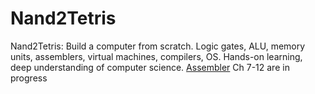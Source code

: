 # Nand2Tetris
Nand2Tetris: Build a computer from scratch. Logic gates, ALU, memory units, assemblers, virtual machines, compilers, OS. Hands-on learning, deep understanding of computer science.
[Assembler](https://github.com/Mikeantabian/Nand2Tetris/tree/main/Chapters/(06)Assembler)
Ch 7-12 are in progress
